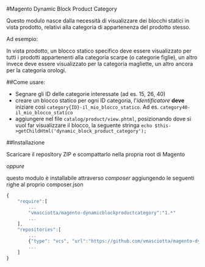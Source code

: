#Magento Dynamic Block Product Category

Questo modulo nasce dalla necessità di visualizzare dei blocchi statici in vista prodotto, relativi alla categoria di appartenenza del prodotto stesso.

Ad esempio:

In vista prodotto, un blocco statico specifico deve essere visualizzato per tutti i prodotti appartenenti alla categoria scarpe (o categorie figlie), un altro invece deve essere visualizzato per la categoria magliette, un altro ancora per la categoria orologi.

##Come usare:

* Segnare gli ID delle categorie interessate (ad es. 15, 26, 40)
* creare un blocco statico per ogni ID categoria, l'*identificatore* **deve** iniziare così `category{ID}-il_mio_blocco_statico`. Ad es. `category40-il_mio_blocco_statico`
* aggiungere nel file `catalog/product/view.phtml`, posizionando dove si vuol far visualizzare il blocco, la seguente stringa `echo $this->getChildHtml('dynamic_block_product_category');`

##Installazione

Scaricare il repository ZIP e scompattarlo nella propria root di Magento

*oppure*

questo modulo è installabile attraverso *composer* aggiungendo le seguenti righe al proprio composer.json

```js
{
    "require":[
        ...
        "vmasciotta/magento-dynamicblockproductcategory":"1.*"
        ...
    ],
    "repositories":[
        ...
        {"type": "vcs", "url":"https://github.com/vmasciotta/magento-dynamicblockproductcategory.git"}
        ...
    ]
}
```